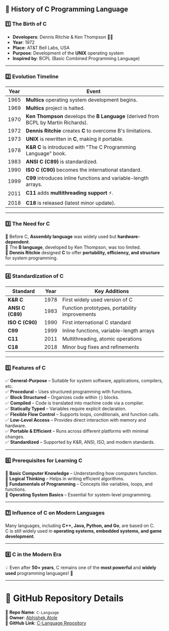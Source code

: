 ## **📜 History of C Programming Language**  

### **1️⃣ The Birth of C**  
- **Developers**: Dennis Ritchie & Ken Thompson 🧑‍💻  
- **Year**: 1972  
- **Place**: AT&T Bell Labs, USA  
- **Purpose**: Development of the **UNIX** operating system  
- **Inspired by**: BCPL (Basic Combined Programming Language)  

---

### **2️⃣ Evolution Timeline**  
| **Year**  | **Event**  |
|-----------|------------------------------|
| 1965  | **Multics** operating system development begins. |
| 1969  | **Multics** project is halted. |
| 1970  | **Ken Thompson** develops the **B Language** (derived from BCPL by Martin Richards). |
| 1972  | **Dennis Ritchie** creates **C** to overcome B's limitations. |
| 1973  | **UNIX** is rewritten in **C**, making it portable. |
| 1978  | **K&R C** is introduced with "The C Programming Language" book. |
| 1983  | **ANSI C (C89)** is standardized. |
| 1990  | **ISO C (C90)** becomes the international standard. |
| 1999  | **C99** introduces inline functions and variable-length arrays. |
| 2011  | **C11** adds **multithreading support** ⚡. |
| 2018  | **C18** is released (latest minor update). |

---

### **3️⃣ The Need for C**  
🔹 Before C, **Assembly language** was widely used but **hardware-dependent**.  
🔹 The **B language**, developed by Ken Thompson, was too limited.  
🔹 **Dennis Ritchie** designed **C** to offer **portability, efficiency, and structure** for system programming.  

---

### **4️⃣ Standardization of C**  
| **Standard** | **Year** | **Key Additions** |
|-------------|---------|------------------|
| **K&R C** | 1978 | First widely used version of C |
| **ANSI C (C89)** | 1983 | Function prototypes, portability improvements |
| **ISO C (C90)** | 1990 | First international C standard |
| **C99** | 1999 | Inline functions, variable-length arrays |
| **C11** | 2011 | Multithreading, atomic operations |
| **C18** | 2018 | Minor bug fixes and refinements |

---

### **5️⃣ Features of C**  
✅ **General-Purpose** – Suitable for system software, applications, compilers, etc.  
✅ **Procedural** – Uses structured programming with functions.  
✅ **Block Structured** – Organizes code within `{}` blocks.  
✅ **Compiled** – Code is translated into machine code via a compiler.  
✅ **Statically Typed** – Variables require explicit declaration.  
✅ **Flexible Flow Control** – Supports loops, conditionals, and function calls.  
✅ **Low-Level Access** – Provides direct interaction with memory and hardware.  
✅ **Portable & Efficient** – Runs across different platforms with minimal changes.  
✅ **Standardized** – Supported by K&R, ANSI, ISO, and modern standards.  

---

### **6️⃣ Prerequisites for Learning C**  
🔹 **Basic Computer Knowledge** – Understanding how computers function.  
🔹 **Logical Thinking** – Helps in writing efficient algorithms.  
🔹 **Fundamentals of Programming** – Concepts like variables, loops, and functions.  
🔹 **Operating System Basics** – Essential for system-level programming.  

---

### **7️⃣ Influence of C on Modern Languages**  
Many languages, including **C++, Java, Python, and Go**, are based on C.  
C is still widely used in **operating systems, embedded systems, and game development**.  

---

### **8️⃣ C in the Modern Era**  
💡 Even after **50+ years**, C remains one of the **most powerful** and **widely used** programming languages! 🚀

---

# **📌 GitHub Repository Details**  

📂 **Repo Name**: `C-Language`  
👤 **Owner**: [Abhishek Atole](https://github.com/Abhishek-Atole)  
🔗 **GitHub Link**: [C-Language Repository](https://github.com/Abhishek-Atole/C-Language.git)  